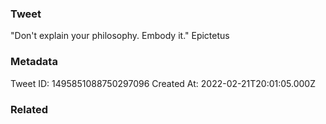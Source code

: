 ### Tweet
"Don't explain your philosophy. Embody it." Epictetus

### Metadata
Tweet ID: 1495851088750297096
Created At: 2022-02-21T20:01:05.000Z

### Related

